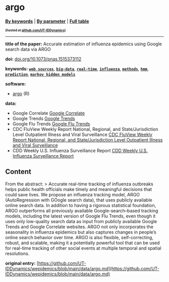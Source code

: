 <!--DO NOT EDIT BY HAND-->
 
#  argo 
 

[**By keywords**](../by-keyword.md) \| [**By parameter**](../by-parameter.md) \| [**Full table**](../full-table.md)
<p style="font-size:10px;font-weight:bold;">(hosted at <a href="https://github.com/UT-IDDynamics/wepidemics" target="_blank">github.com/UT-IDDynamics</a>)</p>

---
 
 
**title of the paper:** Accurate estimation of influenza epidemics using Google search data via ARGO
 
**doi:** [doi.org/10.1073/pnas.1515373112](https://doi.org/doi.org/10.1073/pnas.1515373112)
 
**keywords:** [**`web sources`**](../by-keyword.md#web-sources), [**`big-data`**](../by-keyword.md#big-data), [**`real-time`**](../by-keyword.md#real-time), [**`influenza`**](../by-keyword.md#influenza), [**`methods`**](../by-keyword.md#methods), [**`hmm`**](../by-keyword.md#hmm), [**`prediction`**](../by-keyword.md#prediction), [**`markov hidden models`**](../by-keyword.md#markov-hidden-models) 

**software:**
 
 - [argo](https://cran.r-project.org/package=argo) (R) 

**data:**
 
 - Google Correlate [Google Correlate](http://www.google.com/trends/correlate) 
 - Google Trends [Google Trends](http://www.google.com/trends) 
 - Google Flu Trends [Google Flu Trends](http://www.google.org/flutrends/about) 
 - CDC FluView Weekly Report National, Regional, and State/Jurisdiction Level Outpatient Illness and Viral Surveillance [CDC FluView Weekly Report National, Regional, and State/Jurisdiction Level Outpatient Illness and Viral Surveillance](http://gis.cdc.gov/grasp/fluview/fluportaldashboard.html) 
 - CDD Weekly U.S. Influenza Surveillance Report [CDD Weekly U.S. Influenza Surveillance Report](https://www.cdc.gov/flu/weekly/) 


## Content

  From the abstract:  > Accurate real-time tracking of influenza outbreaks helps public health officials make timely and meaningful decisions that could save lives. We propose an influenza tracking model, ARGO (AutoRegression with GOogle search data), that uses publicly available online search data. In addition to having a rigorous statistical foundation, ARGO outperforms all previously available Google-search–based tracking models, including the latest version of Google Flu Trends, even though it uses only low-quality search data as input from publicly available Google Trends and Google Correlate websites. ARGO not only incorporates the seasonality in influenza epidemics but also captures changes in people’s online search behavior over time. ARGO is also flexible, self-correcting, robust, and scalable, making it a potentially powerful tool that can be used for real-time tracking of other social events at multiple temporal and spatial resolutions. 


 **original entry:**  [https://github.com/UT-IDDynamics/wepidemics/blob/main/data/argo.md](https://github.com/UT-IDDynamics/wepidemics/blob/main/data/argo.md) 
